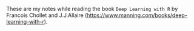 These are my notes while reading the book `Deep Learning with R` by Francois
Chollet and J.J.Allaire (<https://www.manning.com/books/deep-learning-with-r>).
